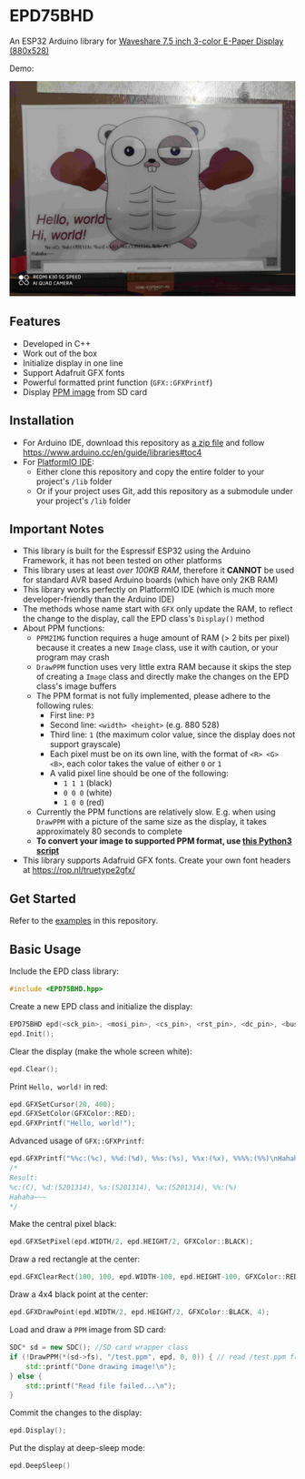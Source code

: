 # EPD75BHD

An ESP32 Arduino library for [Waveshare 7.5 inch 3-color E-Paper Display (880x528)](https://www.waveshare.com/wiki/7.5inch_HD_e-Paper_HAT)

Demo:

![demo](./epd75bhd_demo.jpg)

## Features

- Developed in C++
- Work out of the box
- Initialize display in one line
- Support Adafruit GFX fonts
- Powerful formatted print function (`GFX::GFXPrintf`)
- Display [PPM image](http://netpbm.sourceforge.net/doc/ppm.html) from SD card

## Installation

- For Arduino IDE, download this repository as [a zip file](https://github.com/lirc572/EPD75BHD/archive/master.zip) and follow <https://www.arduino.cc/en/guide/libraries#toc4>
- For [PlatformIO IDE](https://platformio.org/):
  - Either clone this repository and copy the entire folder to your project's `/lib` folder
  - Or if your project uses Git, add this repository as a submodule under your project's `/lib` folder

## Important Notes

- This library is built for the Espressif ESP32 using the Arduino Framework, it has not been tested on other platforms
- This library uses at least *over 100KB RAM*, therefore it **CANNOT** be used for standard AVR based Arduino boards (which have only 2KB RAM)
- This library works perfectly on PlatformIO IDE (which is much more developer-friendly than the Arduino IDE)
- The methods whose name start with `GFX` only update the RAM, to reflect the change to the display, call the EPD class's `Display()` method
- About PPM functions:
  - `PPM2IMG` function requires a huge amount of RAM (> 2 bits per pixel) because it creates a new `Image` class, use it with caution, or your program may crash
  - `DrawPPM` function uses very little extra RAM because it skips the step of creating a `Image` class and directly make the changes on the EPD class's image buffers
  - The PPM format is not fully implemented, please adhere to the following rules:
    - First line: `P3`
    - Second line: `<width> <height>` (e.g. 880 528)
    - Third line: `1` (the maximum color value, since the display does not support grayscale)
    - Each pixel must be on its own line, with the format of `<R> <G> <B>`, each color takes the value of either `0` or `1`
    - A valid pixel line should be one of the following:
      - `1 1 1` (black)
      - `0 0 0` (white)
      - `1 0 0` (red)
  - Currently the PPM functions are relatively slow. E.g. when using `DrawPPM` with a picture of the same size as the display, it takes approximately 80 seconds to complete
  - **To convert your image to supported PPM format, use [this Python3 script](https://gist.github.com/lirc572/0fdbfd8610fab6bbfc02cbfdbb8b3077)**
- This library supports Adafruid GFX fonts. Create your own font headers at <https://rop.nl/truetype2gfx/>

## Get Started

Refer to the [examples](https://github.com/lirc572/EPD75BHD/tree/master/examples) in this repository.

## Basic Usage

Include the EPD class library:

```C++
#include <EPD75BHD.hpp>
```

Create a new EPD class and initialize the display:

```C++
EPD75BHD epd(<sck_pin>, <mosi_pin>, <cs_pin>, <rst_pin>, <dc_pin>, <busy_pin>);
epd.Init();
```

Clear the display (make the whole screen white):

```C++
epd.Clear();
```

Print `Hello, world!` in red:

```C++
epd.GFXSetCursor(20, 400);
epd.GFXSetColor(GFXColor::RED);
epd.GFXPrintf("Hello, world!");
```

Advanced usage of `GFX::GFXPrintf`:

```C++
epd.GFXPrintf("%%c:(%c), %%d:(%d), %%s:(%s), %%x:(%x), %%%%:(%%)\nHahaha~~~\n", 'C', 5201314, "I <3 U", 85988116);
/*
Result:
%c:(C), %d:(5201314), %s:(5201314), %x:(5201314), %%:(%)
Hahaha~~~
*/
```

Make the central pixel black:

```C++
epd.GFXSetPixel(epd.WIDTH/2, epd.HEIGHT/2, GFXColor::BLACK);
```

Draw a red rectangle at the center:

```C++
epd.GFXClearRect(100, 100, epd.WIDTH-100, epd.HEIGHT-100, GFXColor::RED);
```
Draw a 4x4 black point at the center:

```C++
epd.GFXDrawPoint(epd.WIDTH/2, epd.HEIGHT/2, GFXColor::BLACK, 4);
```

Load and draw a `PPM` image from SD card:

```C++
SDC* sd = new SDC(); //SD card wrapper class
if (!DrawPPM(*(sd->fs), "/test.ppm", epd, 0, 0)) { // read /test.ppm from SD card
    std::printf("Done drawing image!\n");
} else {
    std::printf("Read file failed...\n");
}
```

Commit the changes to the display:

```C++
epd.Display();
```

Put the display at deep-sleep mode:

```C++
epd.DeepSleep()
```